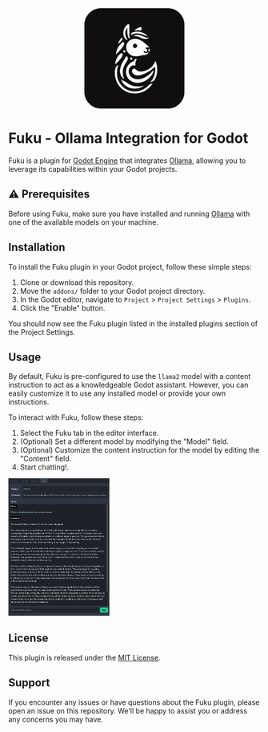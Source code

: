 <div align="center">
  <img alt="fuku" src='icon.png' height="200px">
</div>

# Fuku - Ollama Integration for Godot

Fuku is a plugin for [Godot Engine](https://godotengine.org/) that integrates [Ollama](https://ollama.ai), allowing you to leverage its capabilities within your Godot projects.

## ⚠️ Prerequisites

Before using Fuku, make sure you have installed and running [Ollama](https://ollama.ai) with one of the available models on your machine.

## Installation

To install the Fuku plugin in your Godot project, follow these simple steps:

1. Clone or download this repository.
2. Move the `addons/` folder to your Godot project directory.
3. In the Godot editor, navigate to `Project` > `Project Settings` > `Plugins`.
4. Click the "Enable" button.

You should now see the Fuku plugin listed in the installed plugins section of the Project Settings.

## Usage

By default, Fuku is pre-configured to use the `llama2` model with a content instruction to act as a knowledgeable Godot assistant. However, you can easily customize it to use any installed model or provide your own instructions.

To interact with Fuku, follow these steps:

1. Select the Fuku tab in the editor interface.
2. (Optional) Set a different model by modifying the "Model" field.
3. (Optional) Customize the content instruction for the model by editing the "Content" field.
4. Start chatting!.

<img src='docs/fuku.png' width='40%'>

## License

This plugin is released under the [MIT License](LICENSE).

## Support

If you encounter any issues or have questions about the Fuku plugin, please open an issue on this repository. We'll be happy to assist you or address any concerns you may have.